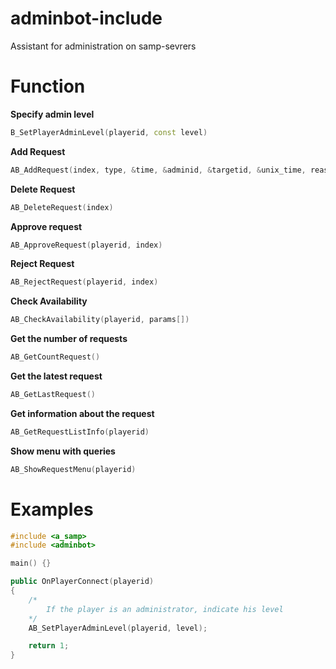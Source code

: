 # adminbot-include
Assistant for administration on samp-sevrers

# Function

**Specify admin level**

```cpp
B_SetPlayerAdminLevel(playerid, const level)
```

**Add Request**

```cpp
AB_AddRequest(index, type, &time, &adminid, &targetid, &unix_time, reason[], const size = sizeof reason)
```

**Delete Request**

```cpp
AB_DeleteRequest(index)
```

**Approve request**

```cpp
AB_ApproveRequest(playerid, index)
```

**Reject Request**

```cpp
AB_RejectRequest(playerid, index)
```

**Check Availability**

```cpp
AB_CheckAvailability(playerid, params[])
```

**Get the number of requests**

```cpp
AB_GetCountRequest()
```

**Get the latest request**

```cpp
AB_GetLastRequest()
```

**Get information about the request**

```cpp
AB_GetRequestListInfo(playerid)
```

**Show menu with queries**

```cpp
AB_ShowRequestMenu(playerid)
```

# Examples
```cpp
#include <a_samp>
#include <adminbot>

main() {}

public OnPlayerConnect(playerid)
{
	/*
		If the player is an administrator, indicate his level
	*/
	AB_SetPlayerAdminLevel(playerid, level);

	return 1;
}
```